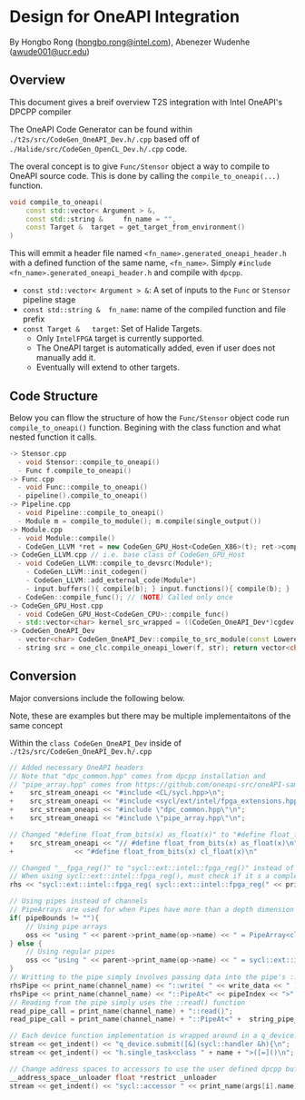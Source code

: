 # Design for OneAPI Integration

By Hongbo Rong (hongbo.rong@intel.com),  Abenezer Wudenhe (awude001@ucr.edu)

## Overview 

This document gives a breif overview T2S integration with Intel OneAPI's DPCPP compiler


The OneAPI Code Generator can be found within `./t2s/src/CodeGen_OneAPI_Dev.h/.cpp` 
based off of `./Halide/src/CodeGen_OpenCL_Dev.h/.cpp` code.

The overal concept is to give `Func/Stensor` object a way to compile to OneAPI source code.
This is done by calling the `compile_to_oneapi(...)` function.

```c++
void compile_to_oneapi(
    const std::vector< Argument > &,
    const std::string & 	fn_name = "",
    const Target & 	target = get_target_from_environment() 
)	
```

This will emmit a header file named `<fn_name>.generated_oneapi_header.h` 
with a defined function of the same name, `<fn_name>`.
Simply `#include <fn_name>.generated_oneapi_header.h` and compile with `dpcpp`.

- `const std::vector< Argument > &`: A set of inputs to the `Func` or `Stensor` pipeline stage
- `const std::string & 	fn_name`: name of the compiled function and file prefix
- `const Target & 	target`: Set of Halide Targets. 
  - Only `IntelFPGA` target is currently supported.
  - The OneAPI target is automatically added, even if user does not manually add it.
  - Eventually will extend to other targets.

<!-- 
## ToDo's

- Construct something for the same for IntelGPU target
- Eventually, will want to match the Halide `compile_to_host()` function with output file naming 
- No runtime is built into the compiler for DPC++ currently so we just output a header file
- Verify that accessors/buffers/pipe read & writes all work properly with basic Halide Implementaitons
 -->

## Code Structure

Below you can fllow the structure of how the `Func/Stensor` object code run 
`compile_to_oneapi()` function. Begining with the class function and what nested
function it calls.

```c++
-> Stensor.cpp
  - void Stensor::compile_to_oneapi()
  - Func f.compile_to_oneapi()
-> Func.cpp
  - void Func::compile_to_oneapi()
  - pipeline().compile_to_oneapi()
-> Pipeline.cpp
  - void Pipeline::compile_to_oneapi()
  - Module m = compile_to_module(); m.compile(single_output())
-> Module.cpp
  - void Module::compile()
  - CodeGen_LLVM *ret = new CodeGen_GPU_Host<CodeGen_X86>(t); ret->compile_to_devsrc(*this);
-> CodeGen_LLVM.cpp // i.e. base class of CodeGen_GPU_Host
  - void CodeGen_LLVM::compile_to_devsrc(Module*); 
    - CodeGen_LLVM::init_codegen()
    - CodeGen_LLVM::add_external_code(Module*)
    - input.buffers(){ compile(b); } input.functions(){ compile(b); } 
  - CodeGen::compile_func(); // (NOTE) Called only once
-> CodeGen_GPU_Host.cpp
  - void CodeGen_GPU_Host<CodeGen_CPU>::compile_func()
  - std::vector<char> kernel_src_wrapped = ((CodeGen_OneAPI_Dev*)cgdev[DeviceAPI::OneAPI])->compile_to_src_module(f);
-> CodeGen_OneAPI_Dev
  - vector<char> CodeGen_OneAPI_Dev::compile_to_src_module(const LoweredFunc &f);
  - string src = one_clc.compile_oneapi_lower(f, str); return vector<char> buffer(src.begin(), src.end());
```


## Conversion

Major conversions include the following below.

Note, these are examples but there may be multiple implementaitons of the same concept

Within the `class CodeGen_OneAPI_Dev` inside of `./t2s/src/CodeGen_OneAPI_Dev.h/.cpp`

```c++
// Added necessary OneAPI headers
// Note that "dpc_common.hpp" comes from dpcpp installation and 
// "pipe_array.hpp" comes from https://github.com/oneapi-src/oneAPI-samples
+    src_stream_oneapi << "#include <CL/sycl.hpp>\n";
+    src_stream_oneapi << "#include <sycl/ext/intel/fpga_extensions.hpp>\n";
+    src_stream_oneapi << "#include \"dpc_common.hpp\"\n";
+    src_stream_oneapi << "#include \"pipe_array.hpp\"\n";

// Changed "#define float_from_bits(x) as_float(x)" to "#define float_from_bits(x) cl_float(x)"
+    src_stream_oneapi << "// #define float_from_bits(x) as_float(x)\n"
+               << "#define float_from_bits(x) cl_float(x)\n"

// Changed "__fpga_reg()" to "sycl::ext::intel::fpga_reg()" instead of 
// When using sycl::ext::intel::fpga_reg(), must check if it s a complex type such as float<N>
rhs << "sycl::ext::intel::fpga_reg( sycl::ext::intel::fpga_reg(" << print_expr(op->args[0]) << "))"; 

// Using pipes instead of channels
// PipeArrays are used for when Pipes have more than a depth dimension
if( pipeBounds != ""){
    // Using pipe arrays 
    oss << "using " << parent->print_name(op->name) << " = PipeArray<class " << parent->print_name(op->name) << "Pipe, " << type << ", " << pipeAttributes << ", " << pipeBounds << ">;\n";
} else {
    // Using regular pipes 
    oss << "using " << parent->print_name(op->name) << " = sycl::ext::intel::pipe<class " << parent->print_name(op->name) << "Pipe, " << type << ", " << pipeAttributes << ">;\n";
}
// Writting to the pipe simply involves passing data into the pipe's ::write() function
rhsPipe << print_name(channel_name) << "::write( " << write_data << " );\n";
rhsPipe << print_name(channel_name) << "::PipeAt<" << pipeIndex << ">" << "::write( " << write_data << " );\n";
// Reading from the pipe simply uses the ::read() function
read_pipe_call = print_name(channel_name) + "::read()";
read_pipe_call = print_name(channel_name) + "::PipeAt<" +  string_pipe_index + ">::read()";

// Each device function implementation is wrapped around in a q_device.submit and h.submit_task()
stream << get_indent() << "q_device.submit([&](sycl::handler &h){\n";
stream << get_indent() << "h.single_task<class " + name + ">([=]()\n";

// Change address spaces to accessors to use the user defined dpcpp buffers
__address_space__unloader float *restrict _unloader
stream << get_indent() << "sycl::accessor " << print_name(args[i].name) << "( " << get_memory_space(args[i].name) << ", h, sycl::read_write);\n";
```




